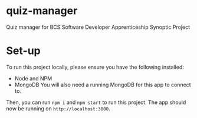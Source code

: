 # quiz-manager
Quiz manager for BCS Software Developer Apprenticeship Synoptic Project

# Set-up
To run this project locally, please ensure you have the following installed:
* Node and NPM
* MongoDB
You will also need a running MongoDB for this app to connect to.

Then, you can run `npm i` and `npm start` to run this project.
The app should now be running on `http://localhost:3000`.